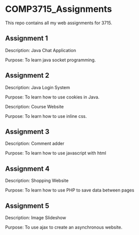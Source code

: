 # COMP3715_Assignments

This repo contains all my web assignments for 3715. 

## Assignment 1

Description: Java Chat Application

Purpose: To learn java socket programming.

## Assignment 2

Description: Java Login System

Purpose: To learn how to use cookies in Java.

Description: Course Website

Purpose: To learn how to use inline css.

## Assignment 3

Description: Comment adder

Purpose: To learn how to use javascript with html

## Assignment 4

Description: Shopping Website

Purpose: To learn how to use PHP to save data between pages

## Assignment 5

Description: Image Slideshow

Purpose: To use ajax to create an asynchronous website.

